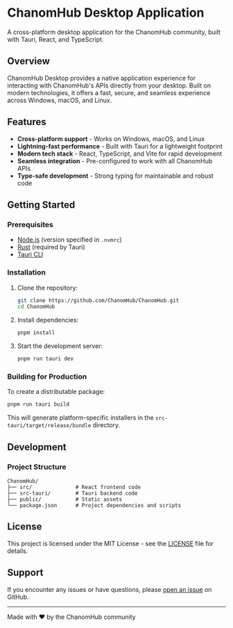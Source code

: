 # ChanomHub Desktop Application

A cross-platform desktop application for the ChanomHub community, built with Tauri, React, and TypeScript.

## Overview

ChanomHub Desktop provides a native application experience for interacting with ChanomHub's APIs directly from your desktop. Built on modern technologies, it offers a fast, secure, and seamless experience across Windows, macOS, and Linux.

## Features

- **Cross-platform support** - Works on Windows, macOS, and Linux
- **Lightning-fast performance** - Built with Tauri for a lightweight footprint
- **Modern tech stack** - React, TypeScript, and Vite for rapid development
- **Seamless integration** - Pre-configured to work with all ChanomHub APIs
- **Type-safe development** - Strong typing for maintainable and robust code

## Getting Started

### Prerequisites

- [Node.js](https://nodejs.org/) (version specified in `.nvmrc`)
- [Rust](https://www.rust-lang.org/tools/install) (required by Tauri)
- [Tauri CLI](https://tauri.app/v1/guides/getting-started/prerequisites)

### Installation

1. Clone the repository:
   ```bash
   git clone https://github.com/ChanomHub/ChanomHub.git
   cd ChanomHub
   ```

2. Install dependencies:
   ```bash
   pnpm install
   ```

3. Start the development server:
   ```bash
   pnpm run tauri dev
   ```

### Building for Production

To create a distributable package:

```bash
pnpm run tauri build
```

This will generate platform-specific installers in the `src-tauri/target/release/bundle` directory.

## Development

### Project Structure

```
ChanomHub/
├── src/              # React frontend code
├── src-tauri/        # Tauri backend code
├── public/           # Static assets
└── package.json      # Project dependencies and scripts
```


## License

This project is licensed under the MIT License - see the [LICENSE](LICENSE) file for details.

## Support

If you encounter any issues or have questions, please [open an issue](https://github.com/ChanomHub/ChanomHub/issues) on GitHub.

---

Made with ❤️ by the ChanomHub community
